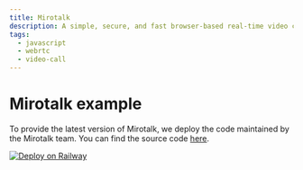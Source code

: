 ```yaml
---
title: Mirotalk
description: A simple, secure, and fast browser-based real-time video calling solution.
tags:
  - javascript
  - webrtc
  - video-call
---
```


# Mirotalk example

To provide the latest version of Mirotalk, we deploy the code maintained by the Mirotalk team. You can find the source code [here](https://github.com/miroslavpejic85/mirotalk).

[![Deploy on Railway](https://railway.app/button.svg)](https://railway.app/new/template/mirotalk)
